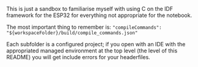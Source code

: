 This is just a sandbox to familiarise myself with using C on the IDF framework for the ESP32 for everything not appropriate for the notebook.  

The most important thing to remember is:  `"compileCommands": "${workspaceFolder}/build/compile_commands.json"`

Each subfolder is a configured project; if you open with an IDE with the appropriated managed environment at the top level (the level of this README) you will get include errors for your headerfiles. 